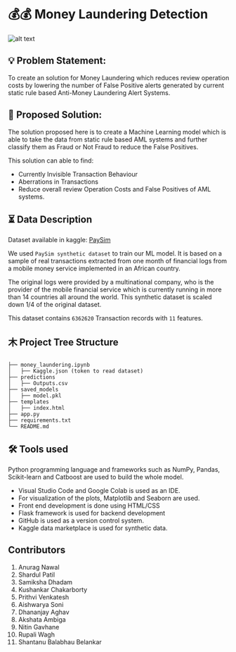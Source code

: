 # 💰💰 Money Laundering Detection

![alt text](https://www.unodc.org/images/money-laundering/images_website_update/Money_Laundering_Cycle.png)


## 💡 Problem Statement:

To create an solution for Money Laundering which reduces review operation costs by lowering the number of False Positive alerts generated by current static rule based Anti-Money Laundering Alert Systems.  

## 📝 Proposed Solution:

The solution proposed here is to create a Machine Learning model which is able to take the data from static rule based AML systems and further classify them as Fraud or Not Fraud to reduce the False Positives. 

This solution can able to find:

- Currently Invisible Transaction Behaviour
- Aberrations in Transactions
- Reduce overall review Operation Costs and False Positives of AML systems.

## ⏳ Data Description

Dataset available in kaggle: [PaySim](https://www.kaggle.com/ealaxi/paysim1)

We used `PaySim synthetic dataset` to train our ML model. It is based on a sample of real transactions extracted from one month of financial logs from a mobile money service implemented in an African country.

The original logs were provided by a multinational company, who is the provider of the mobile financial service which is currently running in more than 14 countries all around the world. This synthetic dataset is scaled down 1/4 of the original dataset.

This dataset contains `6362620` Transaction records with `11` features.

## ⽊ Project Tree Structure
```

├── money_laundering.ipynb
│   ├── Kaggle.json (token to read dataset)
├── predictions
│   ├── Outputs.csv
├── saved_models
│   ├── model.pkl
├── templates
│   ├── index.html
├── app.py
├── requirements.txt
└── README.md
```

## 🛠 Tools used

Python programming language and frameworks such as NumPy, Pandas, Scikit-learn and Catboost are used to build the whole model.

- Visual Studio Code and Google Colab is used as an IDE.
- For visualization of the plots, Matplotlib and Seaborn are used.
- Front end development is done using HTML/CSS
- Flask framework is used for backend development
- GitHub is used as a version control system.
- Kaggle data marketplace is used for synthetic data.

## Contributors

1. Anurag Nawal
2. Shardul Patil
3. Samiksha Dhadam
4. Kushankar Chakarborty
5. Prithvi Venkatesh
6. Aishwarya Soni
7. Dhananjay Aghav
8. Akshata Ambiga
9. Nitin Gavhane
10. Rupali Wagh
11. Shantanu Balabhau Belankar



